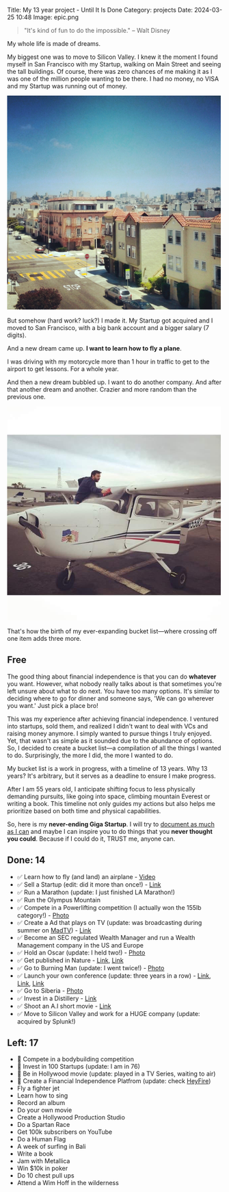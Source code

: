 Title: My 13 year project - Until It Is Done
Category: projects
Date: 2024-03-25 10:48
Image: epic.png

> "It's kind of fun to do the impossible." – Walt Disney

My whole life is made of dreams. 


My biggest one was to move to Silicon Valley. I knew it the moment I found myself in San Francisco with my Startup, walking on Main Street and seeing the tall buildings. Of course, there was zero chances of me making it as I was one of the million people wanting to be there. I had no money, no VISA and my Startup was running out of money.

<img alt="San Francisco" src="images/sf.jpg" width='500px' >

But somehow (hard work? luck?) I made it. My Startup got acquired and I moved to San Francisco, with a big bank account and a bigger salary (7 digits).

And a new dream came up. **I want to learn how to fly a plane**.

I was driving with my motorcycle more than 1 hour in traffic to get to the airport to get lessons. For a whole year.

And then a new dream bubbled up. I want to do another company. And after that another dream and another. Crazier and more random than the previous one.

<img alt="Cleaning Cessna in San Carlos" src="images/planecessna.jpg" width='500px' >

That's how the birth of my ever-expanding bucket list—where crossing off one item adds three more. 

## Free

The good thing about financial independence is that you can do **whatever** you want. However, what nobody really talks about is that sometimes you're left unsure about what to do next. You have too many options. It's similar to deciding where to go for dinner and someone says, 'We can go wherever you want.' Just pick a place bro!

This was my experience after achieving financial independence. I ventured into startups, sold them, and realized I didn't want to deal with VCs and raising money anymore. I simply wanted to pursue things I truly enjoyed. Yet, that wasn't as simple as it sounded due to the abundance of options. So, I decided to create a bucket list—a compilation of all the things I wanted to do. Surprisingly, the more I did, the more I wanted to do.

My bucket list is a work in progress, with a timeline of 13 years. Why 13 years? It's arbitrary, but it serves as a deadline to ensure I make progress.

After I am 55 years old, I anticipate shifting focus to less physically demanding pursuits, like going into space, climbing mountain Everest or writing a book. This timeline not only guides my actions but also helps me prioritize based on both time and physical capabilities.

So, here is my **never-ending Giga Startup**. I will try to [document as much as I can](https://jon.io/youtube) and maybe I can inspire you to do things that you **never thought you could**. Because if I could do it, TRUST me, anyone can.  

## Done: 14

- ✅ Learn how to fly (and land) an airplane - [Video](https://www.instagram.com/p/BFQYpMBm-xF/) 
- ✅ Sell a Startup (edit: did it more than once!) - [Link](https://techcrunch.com/2013/09/16/splunk-acquires-bugsense-a-platform-for-analyzing-mobile-data/) 
- ✅ Run a Marathon (update: I just finished LA Marathon!)
- ✅ Run the Olympus Mountain
- ✅ Compete in a Powerlifting competition (I actually won the 155lb category!) - [Photo](https://www.instagram.com/p/53h6w2m-yz/)
- ✅ Create a Ad that plays on TV (update: was broadcasting during summer on [MadTV](https://mad.tv/)) - [Link](https://www.youtube.com/watch?v=tbcgJDJzHiI)
- ✅ Become an SEC regulated Wealth Manager and run a Wealth Management company in the US and Europe
- ✅ Hold an Oscar (update: I held two!) - [Photo](https://www.instagram.com/p/CoyGyl5vhAS/?img_index=1)
- ✅ Get published in Nature - [Link](https://jon.io/how-i-spent-my-summer-helping-to-save-a-whole-country), [Link](https://www.nature.com/articles/s41586-021-04014-z)
- ✅ Go to Burning Man (update: I went twice!) - [Photo](https://www.instagram.com/p/BO2k6o_hhfa/)
- ✅ Launch your own conference (update: three years in a row) - [Link](https://jon.io/vaim), [Link](https://jon.io/metaverse2022), [Link](https://jon.io/metaverse2021)
- ✅ Go to Siberia - [Photo](https://www.instagram.com/p/BMamYgKhzC9/)
- ✅ Invest in a Distillery - [Link](https://app.dealroom.co/companies/dented_brick_distillery)
- ✅ Shoot an A.I short movie - [Link](https://jon.io/i-made-an-ai-short-movie-and-it-is-crazy) 
- ✅ Move to Silicon Valley and work for a HUGE company (update: acquired by Splunk!)


## Left: 17

- 🔄 Compete in a bodybuilding competition 
- 🔄 Invest in 100 Startups (update: I am in 76)
- 🔄 Be in Hollywood movie (update: played in a TV Series, waiting to air)
- 🔄 Create a Financial Independence Platfrom (update: check [HeyFire](https://heyfire.co))
- Fly a fighter jet 
- Learn how to sing
- Record an album
- Do your own movie
- Create a Hollywood Production Studio
- Do a Spartan Race
- Get 100k subscribers on YouTube
- Do a Human Flag
- A week of surfing in Bali
- Write a book 
- Jam with Metallica
- Win $10k in poker
- Do 10 chest pull ups
- Attend a Wim Hoff in the wilderness

